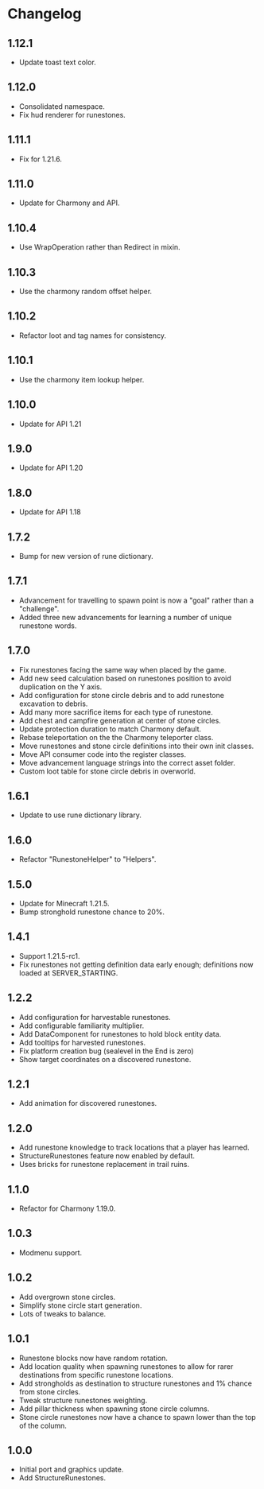 # Changelog

## 1.12.1

- Update toast text color.

## 1.12.0

- Consolidated namespace.
- Fix hud renderer for runestones.

## 1.11.1

- Fix for 1.21.6.

## 1.11.0

- Update for Charmony and API.

## 1.10.4

- Use WrapOperation rather than Redirect in mixin.

## 1.10.3

- Use the charmony random offset helper.

## 1.10.2

- Refactor loot and tag names for consistency.

## 1.10.1

- Use the charmony item lookup helper.

## 1.10.0

- Update for API 1.21

## 1.9.0

- Update for API 1.20

## 1.8.0

- Update for API 1.18

## 1.7.2

- Bump for new version of rune dictionary.

## 1.7.1

- Advancement for travelling to spawn point is now a "goal" rather than a "challenge".
- Added three new advancements for learning a number of unique runestone words.

## 1.7.0

- Fix runestones facing the same way when placed by the game.
- Add new seed calculation based on runestones position to avoid duplication on the Y axis.
- Add configuration for stone circle debris and to add runestone excavation to debris.
- Add many more sacrifice items for each type of runestone.
- Add chest and campfire generation at center of stone circles.
- Update protection duration to match Charmony default.
- Rebase teleportation on the the Charmony teleporter class.
- Move runestones and stone circle definitions into their own init classes.
- Move API consumer code into the register classes.
- Move advancement language strings into the correct asset folder.
- Custom loot table for stone circle debris in overworld.

## 1.6.1

- Update to use rune dictionary library.

## 1.6.0

- Refactor "RunestoneHelper" to "Helpers".

## 1.5.0

- Update for Minecraft 1.21.5.
- Bump stronghold runestone chance to 20%.

## 1.4.1

- Support 1.21.5-rc1.
- Fix runestones not getting definition data early enough; definitions now loaded at SERVER_STARTING. 

## 1.2.2

- Add configuration for harvestable runestones.
- Add configurable familiarity multiplier.
- Add DataComponent for runestones to hold block entity data.
- Add tooltips for harvested runestones.
- Fix platform creation bug (sealevel in the End is zero)
- Show target coordinates on a discovered runestone.

## 1.2.1

- Add animation for discovered runestones.

## 1.2.0

- Add runestone knowledge to track locations that a player has learned.
- StructureRunestones feature now enabled by default.
- Uses bricks for runestone replacement in trail ruins.

## 1.1.0

- Refactor for Charmony 1.19.0.

## 1.0.3

- Modmenu support.

## 1.0.2

- Add overgrown stone circles.
- Simplify stone circle start generation.
- Lots of tweaks to balance.

## 1.0.1

- Runestone blocks now have random rotation.
- Add location quality when spawning runestones to allow for rarer destinations from specific runestone locations.
- Add strongholds as destination to structure runestones and 1% chance from stone circles.
- Tweak structure runestones weighting.
- Add pillar thickness when spawning stone circle columns.
- Stone circle runestones now have a chance to spawn lower than the top of the column.

## 1.0.0

- Initial port and graphics update.
- Add StructureRunestones.